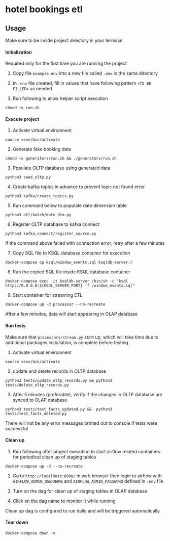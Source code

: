 # hotel bookings etl

## Usage

Make sure to be inside project directory in your terminal

#### Initialization

Required only for the first time you are running the project

1. Copy file `example.env` into a new file called `.env` in the same directory
   
2. In `.env` file created, fill in values that have following pattern `<TO BE FILLED>` as needed 

3. Run following to allow helper script execution

```
chmod +x run.sh
```

#### Execute project 

1. Activate virtual environment

```
source venv/bin/activate
```

2. Generate fake booking data

```
chmod +x generators/run.sh && ./generators/run.sh
```

3. Populate OLTP database using generated data
   
```
python3 seed_oltp.py
``` 

4. Create kafka topics in advance to prevent topic not found error

```
python3 kafka/create_topics.py 
```

5. Run command below to populate date dimension table

```
python3 etl/batch/date_dim.py
```

6. Register OLTP database to kafka connect

```
python3 kafka_connect/register_source.py
```

If the command above failed with connection error, retry after a few minutes

7. Copy SQL file to KSQL database container for execution
```
docker-compose cp ksql/window_events.sql ksqldb-server:/
```

8. Run the copied SQL file inside KSQL database container
```
docker-compose exec -it ksqldb-server /bin/sh -c "ksql http://0.0.0.0:${KSQL_SERVER_PORT} -f /window_events.sql"
```

9.  Start container for streaming ETL

```
docker-compose up -d processor --no-recreate
```

After a few minutes, data will start appearing in OLAP database

#### Run tests

Make sure that `processors/stream.py` start up, which will take time due to additional packages installation, is complete before testing

1. Activate virtual environment

```
source venv/bin/activate
```

2. update and delete records in OLTP database

```
python3 tests/update_oltp_records.py && python3 tests/delete_oltp_records.py
```

3. After 5 minutes (preferable), verify if the changes in OLTP database are synced to OLAP database

```
python3 tests/test_facts_updated.py &&  python3 tests/test_facts_deleted.py
```

There will not be any error messages printed out to console if tests were successful

#### Clean up
1. Run following after project execution to start airflow related containers for periodical clean up of staging tables

```
docker-compose up -d --no-recreate
```

2. Go to `http://localhost:8080/` in web browser then login to airflow with `AIRFLOW_ADMIN_USERNAME` and `AIRFLOW_ADMIN_PASSWORD` defined in `.env` file
   
3. Turn on the dag for clean up of staging tables in OLAP database


4. Click on the dag name to monitor it while running

Clean up dag is configured to run daily and will be triggered automatically

#### Tear down

```
docker-compose down -v
```
